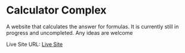 # Calculator Complex
A website that calculates the answer for formulas. It is currently still in progress and uncompleted.
Any ideas are welcome

Live Site URL: [Live Site](https://calculator-complex.netlify.app/)

